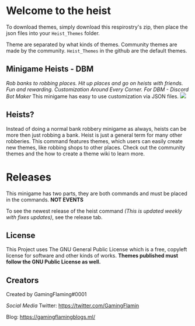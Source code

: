 # Welcome to the heist
To download themes, simply download this respirostry's zip, then place the json files into your `Heist_Themes` folder. 

Theme are separated by what kinds of themes. Community themes are made by the community. `Heist_Themes` in the github are the default themes. 
## Minigame Heists - DBM
*Rob banks to robbing places. Hit up places and go on heists with friends. Fun and rewarding. Customization Around Every Corner. For DBM - Discord Bot Maker*
This minigame has easy to use customization via JSON files. 
![](https://printscreen.party/tHk0C1bM.gif)

## Heists? #
Instead of doing a normal bank robbery minigame as always, heists can be more then just robbing a bank. Heist is just a general term for many other robberies. This command features themes, which users can easily create new themes, like robbing shops to other places. Check out the community themes and the how to create a theme wiki to learn more.

# Releases 
This minigame has two parts, they are both commands and must be placed in the commands. **NOT EVENTS**

To see the newest release of the heist command *(This is updated weekly with fixes updates)*, see the release tab.

## License
This Project uses The GNU General Public License which is a free, copyleft license for
software and other kinds of works.
**Themes published must follow the GNU Public License as well.**
## Creators
Created by GamingFlaming#0001

*Social Media*
Twitter: https://twitter.com/GamingFlamin

Blog: https://gamingflamingblogs.ml/
